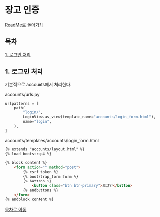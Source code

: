 # 장고 인증

[ReadMe로 돌아가기](ReadMe.md)

목차  
------

[1. 로그인 처리](#1.-로그인-처리)



## 1. 로그인 처리

기본적으로 accounts에서 처리한다. 

accounts/urls.py

```python
urlpatterns = [
    path(
        "login/",
        LoginView.as_view(template_name="accounts/login_form.html"),
        name="login",
    ),
]
```

accounts/templates/accounts/login_form.html

```html
{% extends "accounts/layout.html" %}
{% load bootstrap4 %}

{% block content %}
    <form action="" method="post">
        {% csrf_token %}
        {% bootstrap_form form %}
        {% buttons %}
            <button class="btn btn-primary">로그인</button>
        {% endbuttons %}
    </form>
{% endblock content %}
```



[목차로 이동](#목차)   

